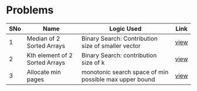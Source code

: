 # Problems

SNo | Name | Logic Used | Link |
----|------|------------|------|
1 | Median of 2 Sorted Arrays | Binary Search: Contribution size of smaller vector | [view](median_2_sortedArrays.cpp)
2 | Kth element of 2 Sorted Arrays | Binary Search: contribution size of k | [view](kth_2_sortedArrays.cpp)
3 | Allocate min pages | monotonic search space of min possible max upper bound | [view](allocate_min_pages.cpp)